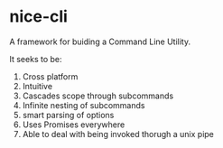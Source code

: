 # nice-cli

A framework for buiding a Command Line Utility.

It seeks to be:

1. Cross platform
2. Intuitive
3. Cascades scope through subcommands
4. Infinite nesting of subcommands
5. smart parsing of options
6. Uses Promises everywhere
7. Able to deal with being invoked thorugh a unix pipe
